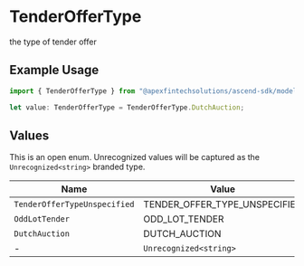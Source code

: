 # TenderOfferType

the type of tender offer

## Example Usage

```typescript
import { TenderOfferType } from "@apexfintechsolutions/ascend-sdk/models/components";

let value: TenderOfferType = TenderOfferType.DutchAuction;
```

## Values

This is an open enum. Unrecognized values will be captured as the `Unrecognized<string>` branded type.

| Name                          | Value                         |
| ----------------------------- | ----------------------------- |
| `TenderOfferTypeUnspecified`  | TENDER_OFFER_TYPE_UNSPECIFIED |
| `OddLotTender`                | ODD_LOT_TENDER                |
| `DutchAuction`                | DUTCH_AUCTION                 |
| -                             | `Unrecognized<string>`        |